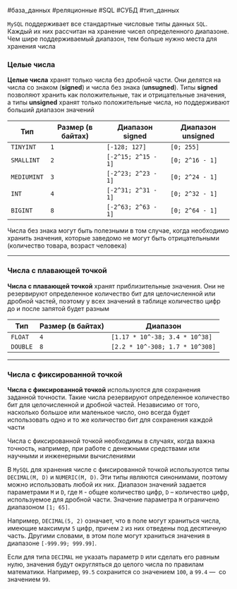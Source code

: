 #база_данных #реляционные #SQL #СУБД #тип_данных 

`MySQL` поддерживает все стандартные числовые типы данных `SQL`. Каждый их них рассчитан на хранение чисел определенного диапазоне. Чем шире поддерживаемый диапазон, тем больше нужно места для хранения числа

### Целые числа
**Целые числа** хранят только числа без дробной части. Они делятся на числа со знаком (**signed**) и числа без знака (**unsugned**). Типы **signed** позволяют хранить как положительные, так и отрицательные значения, а типы **unsigned** хранят только положительные числа, но поддерживают больший диапазон значений
  
| **Тип**     | **Размер (в байтах)** | **Диапазон signed** | **Диапазон unsigned** |
| ----------- | --------------------- | ------------------- | --------------------- |
| `TINYINT`   | `1`                   | `[-128; 127]`       | `[0; 255]`            |
| `SMALLINT`  | `2`                   | `[-2^15; 2^15 - 1]` | `[0; 2^16 - 1]`       |
| `MEDIUMINT` | `3`                   | `[-2^23; 2^23 - 1]` | `[0; 2^24 - 1]`       |
| `INT`       | `4`                   | `[-2^31; 2^31 - 1]` | `[0; 2^32 - 1]`       |
| `BIGINT`    | `8`                   | `[-2^63; 2^63 - 1]` | `[0; 2^64 - 1]`       |
Числа без знака могут быть полезными в том случае, когда необходимо хранить значения, которые заведомо не могут быть отрицательными (количество товара, возраст человека)

---
### Числа с плавающей точкой
**Числа с плавающей точкой** хранят приблизительные значения. Они не резервируют определенное количество бит для целочисленной или дробной частей, поэтому у всех значений в таблице количество цифр до и после запятой будет разным

| **Тип**  | **Размер (в байтах)** | **Диапазон**                    |
| -------- | --------------------- | ------------------------------- |
| `FLOAT`  | `4`                   | `[1.17 * 10^-38; 3.4 * 10^38]`  |
| `DOUBLE` | `8`                   | `[2.2 * 10^-308; 1.7 * 10^308]` |

---
### Числа с фиксированной точкой
**Числа с фиксированной точкой** используются для сохранения заданной точности. Такие числа резервируют определенное количество бит для целочисленной и дробной частей. Независимо от того, насколько большое или маленькое число, оно всегда будет использовать одно и то же количество бит для сохранения каждой части

Числа с фиксированной точкой необходимы в случаях, когда важна точность, например, при работе с денежными средствами или научными и инженерными вычислениями

В `MySQL` для хранения числе с фиксированной точкой используются типы `DECIMAL(M, D)` и `NUMERIC(M, D)`. Эти типы являются синонимами, поэтому можно использовать любой их них. Диапазон значений задается параметрами `M` и `D`, где `M` - общее количество цифр, `D` – количество цифр, используемое для дробной части. Значение параметра `M` ограничено диапазоном `[1; 65]`.

Например, `DECIMAL(5, 2)` означает, что в поле могут храниться числа, имеющие максимум `5` цифр, причем `2` из них отведены под десятичную часть. Другими словами, в этом поле могут храниться значения в диапазоне `[-999.99; 999.99]`.

Если для типа `DECIMAL` не указать параметр `D` или сделать его равным нулю, значения будут округляться до целого числа по правилам математики. Например, `99.5` сохранится со значением `100`, а `99.4` —  со значением `99`.